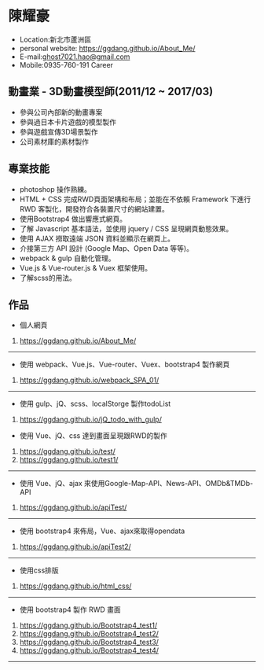 # 陳耀豪
* Location:新北市蘆洲區
* personal website: https://ggdang.github.io/About_Me/
* E-mail:ghost7021.hao@gmail.com
* Mobile:0935-760-191
Career
## 動畫業 - 3D動畫模型師(2011/12 ~ 2017/03)
* 參與公司內部新的動畫專案
* 參與過日本卡片遊戲的模型製作
* 參與遊戲宣傳3D場景製作
* 公司素材庫的素材製作
## 專業技能
* photoshop 操作熟練。
* HTML + CSS 完成RWD頁面架構和布局；並能在不依賴 Framework 下進行 RWD 客製化，開發符合各裝置尺寸的網站建置。
* 使用Bootstrap4 做出響應式網頁。
* 了解 Javascript 基本語法，並使用 jquery / CSS 呈現網頁動態效果。
* 使用 AJAX 撈取遠端 JSON 資料並顯示在網頁上。
* 介接第三方 API 設計 (Google Map、Open Data 等等)。
* webpack & gulp 自動化管理。
* Vue.js & Vue-router.js & Vuex 框架使用。
* 了解scss的用法。
## 作品
* 個人網頁
1. https://ggdang.github.io/About_Me/
***
* 使用 webpack、Vue.js、Vue-router、Vuex、bootstrap4 製作網頁
1. https://ggdang.github.io/webpack_SPA_01/
***
* 使用 gulp、jQ、scss、localStorge 製作todoList
1. https://ggdang.github.io/jQ_todo_with_gulp/
* 使用 Vue、jQ、css 達到畫面呈現跟RWD的製作
1. https://ggdang.github.io/test/
2. https://ggdang.github.io/test1/
***
* 使用 Vue、jQ、ajax 來使用Google-Map-API、News-API、OMDb&TMDb-API
1. https://ggdang.github.io/apiTest/
***
* 使用 bootstrap4 來佈局，Vue、ajax來取得opendata
1. https://ggdang.github.io/apiTest2/
***
* 使用css排版
1. https://ggdang.github.io/html_css/
***
* 使用 bootstrap4 製作 RWD 畫面
1. https://ggdang.github.io/Bootstrap4_test1/
2. https://ggdang.github.io/Bootstrap4_test2/
3. https://ggdang.github.io/Bootstrap4_test3/
4. https://ggdang.github.io/Bootstrap4_test4/
***
